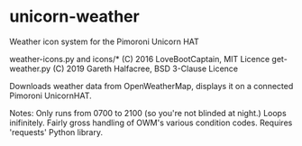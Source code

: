 # unicorn-weather
Weather icon system for the Pimoroni Unicorn HAT

weather-icons.py and icons/* (C) 2016 LoveBootCaptain, MIT Licence
get-weather.py (C) 2019 Gareth Halfacree, BSD 3-Clause Licence

Downloads weather data from OpenWeatherMap, displays it on a connected Pimoroni UnicornHAT.

Notes:
Only runs from 0700 to 2100 (so you're not blinded at night.)
Loops inifinitely.
Fairly gross handling of OWM's various condition codes.
Requires 'requests' Python library.
